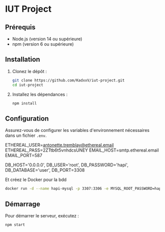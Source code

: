 # IUT Project


## Prérequis

- Node.js (version 14 ou supérieure)
- npm (version 6 ou supérieure)

## Installation

1. Clonez le dépôt :
    ```bash
    git clone https://github.com/KadxxV/iut-project.git
    cd iut-project
    ```

2. Installez les dépendances :
    ```bash
    npm install
    ```

## Configuration

Assurez-vous de configurer les variables d'environnement nécessaires dans un fichier `.env`.

ETHEREAL_USER=antonette.tremblay@ethereal.email
ETHEREAL_PASS=2ZTtb6t5vnhdcsUNEY
EMAIL_HOST=smtp.ethereal.email
EMAIL_PORT=587

DB_HOST='0.0.0.0',
DB_USER='root',
DB_PASSWORD='hapi',
DB_DATABASE='user',
DB_PORT=3308

Et créez le Docker pour la bdd

```bash
docker run -d --name hapi-mysql -p 3307:3306 -e MYSQL_ROOT_PASSWORD=hapi -e MYSQL_DATABASE=user mysql:8.0 --default-authentication-plugin=mysql_native_password
```
## Démarrage

Pour démarrer le serveur, exécutez :
```bash
npm start